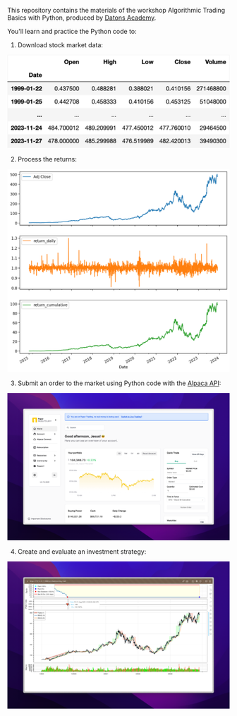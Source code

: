 This repository contains the materials of the workshop Algorithmic Trading Basics with Python, produced by [Datons Academy](https://maven.com/datons-academy).

You'll learn and practice the Python code to:

1. Download stock market data:

![](src/OHLCV.png)

2. Process the returns:

![](src/returns.png)

3. Submit an order to the market using Python code with the [Alpaca API](https://alpaca.markets/docs/api-documentation/):

![](src/alpaca.png)

4. Create and evaluate an investment strategy:

![](src/backtesting.png)
